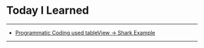 # Today I Learned

---

- [Programmatic Coding used tableView -> Shark Example](https://github.com/VincentGeranium/Swift-Study/tree/c3026c16519d90a7ebc241eb4ad68a297e4fe68d/TableViewSharkExample)

---
